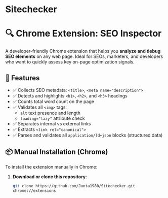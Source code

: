 # Sitechecker

# 🔍 Chrome Extension: SEO Inspector

A developer-friendly Chrome extension that helps you **analyze and debug SEO elements** on any web page. Ideal for SEOs, marketers, and developers who want to quickly assess key on-page optimization signals.

## 🚀 Features

- ✅ Collects SEO metadata: `<title>`, `<meta name="description">`
- ✅ Detects and highlights `<h1>`, `<h2>`, and `<h3>` headings
- ✅ Counts total word count on the page
- ✅ Validates all `<img>` tags:
  - `alt` text presence and length
  - `loading="lazy"` attribute check
- ✅ Separates internal vs external links
- ✅ Extracts `<link rel="canonical">`
- ✅ Parses and validates all `application/ld+json` blocks (structured data)

## 📦 Manual Installation (Chrome)

To install the extension manually in Chrome:

1. **Download or clone this repository**:
   ```bash
   git clone https://github.com/Junta1980/Sitechecker.git
   chrome://extensions 
